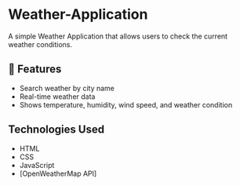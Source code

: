 # Weather-Application
A simple Weather Application that allows users to check the current weather conditions.

## 🔧 Features

- Search weather by city name
- Real-time weather data
- Shows temperature, humidity, wind speed, and weather condition

## Technologies Used

- HTML
- CSS
- JavaScript
- [OpenWeatherMap API]
